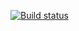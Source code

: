 [![Build status](https://ci.appveyor.com/api/projects/status/8h0reydlttfjjjdw?svg=true)](https://ci.appveyor.com/project/OPCSenator/autotests-2-3)